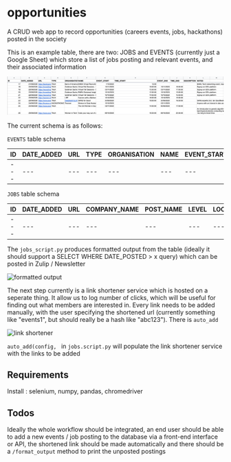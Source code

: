 # opportunities
A  CRUD web app to record opportunities (careers events, jobs, hackathons) posted in the society


This is an example table, there are two: JOBS and EVENTS (currently just a Google Sheet) which store a list of jobs posting and relevant events, and their associated information

![example table](docs/example_table.png)

The current schema is as follows:

```EVENTS``` table schema

| ID | DATE_ADDED | URL | TYPE | ORGANISATION | NAME | EVENT_START | TIME_START | EVENT_END | TIME_END| DESCRIPTION | NOTES |
| --- | --- | --- | --- | --- | --- | --- | --- | --- | --- | --- | --- |
| --- | --- | --- | --- | --- | --- | --- | --- | --- | --- | --- | --- | 


```JOBS``` table schema

| ID | DATE_ADDED | URL | COMPANY_NAME | POST_NAME | LEVEL | LOCATION | DEADLINE | DESCRIPTION |
| --- | --- | --- | --- | --- | --- | --- | --- | --- |
| --- | --- | --- | --- | --- | --- | --- | --- | --- |



The ```jobs_script.py``` produces formatted output from the table (ideally it should support a SELECT WHERE DATE_POSTED > x query) which can be posted in Zulip / Newsletter

![formatted output](docs/format_output.png)

The next step currently is a link shortener service which is hosted on a seperate thing. It allow us to log number of clicks, which will be useful for finding out what members are interested in. Every link needs to be added manually, with the user specifying the shortened url (currently something like "events1", but should really be a hash like "abc123"). There is ```auto_add```

![link shortener](docs/link_shortener.gif)

```auto_add(config, ``` in ```jobs.script.py``` will populate the link shortener service with the links to be added


## Requirements

Install : selenium, numpy, pandas, chromedriver

## Todos

Ideally the whole workflow should be integrated, an end user should be able to add a new events / job posting to the database via a front-end interface or API, the shortened link should be made automatically and there should be a ```/format_output``` method to print the unposted postings
